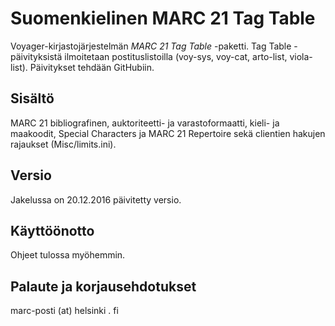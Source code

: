 # Suomenkielinen MARC 21 Tag Table

Voyager-kirjastojärjestelmän *MARC 21 Tag Table* -paketti. Tag Table -päivityksistä ilmoitetaan postituslistoilla (voy-sys, voy-cat, arto-list, viola-list). Päivitykset tehdään GitHubiin.

## Sisältö

MARC 21 bibliografinen, auktoriteetti- ja varastoformaatti, kieli- ja maakoodit, Special Characters ja MARC 21 Repertoire sekä clientien hakujen rajaukset (Misc/limits.ini).

## Versio

Jakelussa on 20.12.2016 päivitetty versio.

## Käyttöönotto

Ohjeet tulossa myöhemmin.

## Palaute ja korjausehdotukset

marc-posti (at) helsinki . fi

